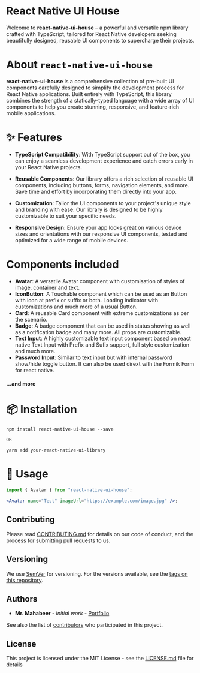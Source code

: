 # React Native UI House

Welcome to **react-native-ui-house** – a powerful and versatile npm library crafted with TypeScript, tailored for React Native developers seeking beautifully designed, reusable UI components to supercharge their projects.

# About `react-native-ui-house`

**react-native-ui-house** is a comprehensive collection of pre-built UI components carefully designed to simplify the development process for React Native applications. Built entirely with TypeScript, this library combines the strength of a statically-typed language with a wide array of UI components to help you create stunning, responsive, and feature-rich mobile applications.

# ✨ Features

- **TypeScript Compatibility**: With TypeScript support out of the box, you can enjoy a seamless development experience and catch errors early in your React Native projects.

- **Reusable Components**: Our library offers a rich selection of reusable UI components, including buttons, forms, navigation elements, and more. Save time and effort by incorporating them directly into your app.

- **Customization**: Tailor the UI components to your project's unique style and branding with ease. Our library is designed to be highly customizable to suit your specific needs.

- **Responsive Design**: Ensure your app looks great on various device sizes and orientations with our responsive UI components, tested and optimized for a wide range of mobile devices.

# Components included

- **Avatar**: A versatile Avatar component with customisation of styles of image, container and text.
- **IconButton**: A Touchable component which can be used as an Button with icon at prefix or suffix or both. Loading indicator with customizations and much more of a usual Button.
- **Card**: A reusable Card component with extreme customizations as per the scenario.
- **Badge**: A badge component that can be used in status showing as well as a notification badge and many more. All props are customizable.
- **Text Input**: A highly customizable text input component based on react native Text Input with Prefix and Sufix support, full style customization and much more.
- **Password Input**: Similar to text input but with internal password show/hide toggle button. It can also be used dirext with the Formik Form for react native.

#### ...and more

# 📦 Installation

    npm install react-native-ui-house --save

    OR

    yarn add your-react-native-ui-library

# 🔨 Usage

```jsx
import { Avatar } from "react-native-ui-house";

<Avatar name="Test" imageUrl="https://example.com/image.jpg" />;
```

## Contributing

Please read [CONTRIBUTING.md](https://github.com/Mr-Mahabeer/react-native-ui-house/blob/main/CONTRIBUTION.md) for details on our code of conduct, and the process for submitting pull requests to us.

## Versioning

We use [SemVer](http://semver.org/) for versioning. For the versions available, see the [tags on this repository](https://github.com/Mr-Mahabeer/react-native-ui-house/tags).

## Authors

- **Mr. Mahabeer** - _Initial work_ - [Portfolio](http://mahabeer.me/)

See also the list of [contributors](https://github.com/Mr-Mahabeer/react-native-ui-house/graphs/contributors) who participated in this project.

## License

This project is licensed under the MIT License - see the [LICENSE.md](https://github.com/Mr-Mahabeer/react-native-ui-house/blob/main/LICENSE) file for details
